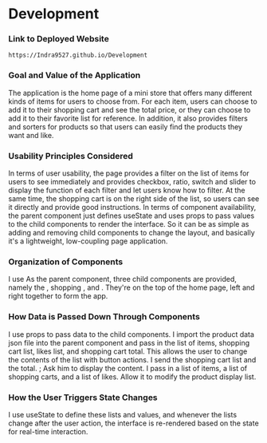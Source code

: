 # Development

### Link to Deployed Website
`https://Indra9527.github.io/Development`

### Goal and Value of the Application
The application is the home page of a mini store that offers many different kinds of items for users to choose from. For each item, users can choose to add it to their shopping cart and see the total price, or they can choose to add it to their favorite list for reference. In addition, it also provides filters and sorters for products so that users can easily find the products they want and like.

### Usability Principles Considered
In terms of user usability, the page provides a filter on the list of items for users to see immediately and provides checkbox, ratio, switch and slider to display the function of each filter and let users know how to filter. At the same time, the shopping cart is on the right side of the list, so users can see it directly and provide good instructions.
In terms of component availability, the parent component just defines useState and uses props to pass values to the child components to render the interface. So it can be as simple as adding and removing child components to change the layout, and basically it's a lightweight, low-coupling page application.

### Organization of Components
I use <App> As the parent component, three child components are provided, namely the <ProductItem>, shopping <Cart>, and <FilterGroup>. They're on the top of the home page, left and right together to form the app.

### How Data is Passed Down Through Components
I use props to pass data to the child components. I import the product data json file into the parent component and pass in the list of items, shopping cart list, likes list, and shopping cart total. <ProductItem> This allows the user to change the contents of the list with button actions. I send the shopping cart list and the total. <Cart>; Ask him to display the content. I pass in a list of items, a list of shopping carts, and a list of likes. <FilterGroup> Allow it to modify the product display list.

### How the User Triggers State Changes
I use useState to define these lists and values, and whenever the lists change after the user action, the interface is re-rendered based on the state for real-time interaction.
